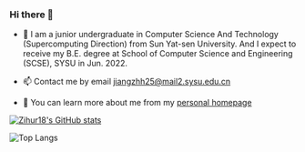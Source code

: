 ### Hi there 👋

- 👯 I am a junior undergraduate in Computer Science And Technology (Supercomputing Direction) from Sun Yat-sen University. And I expect to receive my B.E. degree at School of Computer Science and Engineering (SCSE), SYSU in Jun. 2022.

- 📫 Contact me by email jiangzhh25@mail2.sysu.edu.cn

- 🤔 You can learn more about me from my [personal homepage](www.zihur-jiang.com)

<!--
**Zihur18/Zihur18** is a ✨ _special_ ✨ repository because its `README.md` (this file) appears on your GitHub profile.

Here are some ideas to get you started:

- 🔭 I’m currently working on ...
- 🌱 I’m currently learning ...
- 👯 I’m looking to collaborate on ...
- 🤔 I’m looking for help with ...
- 💬 Ask me about ...
- 📫 How to reach me: ...
- 😄 Pronouns: ...
- ⚡ Fun fact: ...
-->

[![Zihur18's GitHub stats](https://github-readme-stats.vercel.app/api?username=Zihur18&show_icons=true&count_private=true&theme=dracula)](https://github.com/anuraghazra/github-readme-stats)

![Top Langs](https://github-readme-stats.vercel.app/api/top-langs/?username=Zihur18&layout=compact&hide_border=true) 
